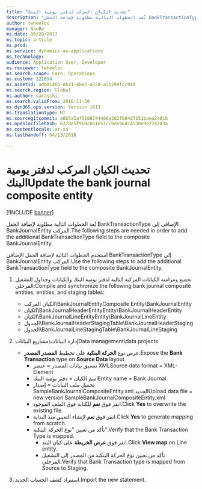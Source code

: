 ```yaml
---
title: "تحديث الكيان المركب لدفتر يومية البنك"
description: "تُعد الخطوات التالية مطلوبة لإضافة الحقل BankTransactionType الإضافي إلى BankJournalEntity المركب."
author: twheeloc
manager: AnnBe
ms.date: 06/20/2017
ms.topic: article
ms.prod: 
ms.service: dynamics-ax-applications
ms.technology: 
audience: Application User, Developer
ms.reviewer: twheeloc
ms.search.scope: Core, Operations
ms.custom: 221654
ms.assetid: adb8146b-eb21-4be2-a338-a5b299fcc9a0
ms.search.region: Global
ms.author: saraschi
ms.search.validFrom: 2016-11-30
ms.dyn365.ops.version: Version 1611
ms.translationtype: HT
ms.sourcegitcommit: a8b5a5af5108744406a3d2fb84d7151baea2481b
ms.openlocfilehash: 6378e5f960c651e51ccbe696d14530e9e22e783a
ms.contentlocale: ar-sa
ms.lasthandoff: 04/13/2018

---
```


# <a name="update-the-bank-journal-composite-entity"></a><span data-ttu-id="94211-103">تحديث الكيان المركب لدفتر يومية البنك</span><span class="sxs-lookup"><span data-stu-id="94211-103">Update the bank journal composite entity</span></span>

[!INCLUDE [banner](../includes/banner.md)]

<span data-ttu-id="94211-104">تُعد الخطوات التالية مطلوبة لإضافة الحقل BankTransactionType الإضافي إلى BankJournalEntity المركب.</span><span class="sxs-lookup"><span data-stu-id="94211-104">The following steps are needed in order to add the additional BankTransactionType field to the composite BankJournalEntity.</span></span>

<span data-ttu-id="94211-105">استخدم الخطوات التالية لإضافة الحقل الإضافي BankTransactionType إلى BankJournalEntity المركب.</span><span class="sxs-lookup"><span data-stu-id="94211-105">Use the following steps to add the additional BankTransactionType field to the composite BankJournalEntity.</span></span>

1.  <span data-ttu-id="94211-106">تجميع ومزامنة الكيانات المركبة التالية لدفتر يومية البنك والكيانات وجداول التشغيل المرحلي:</span><span class="sxs-lookup"><span data-stu-id="94211-106">Compile and synchronize the following bank journal composite entities, entities, and staging tables:</span></span>
    -   <span data-ttu-id="94211-107">الكيان المركب‬\\BankJournalEntity</span><span class="sxs-lookup"><span data-stu-id="94211-107">Composite Entity\\BankJournalEntity</span></span>
    -   <span data-ttu-id="94211-108">الكيان\\BankJournalHeaderEntity</span><span class="sxs-lookup"><span data-stu-id="94211-108">Entity\\BankJournalHeaderEntity</span></span>
    -   <span data-ttu-id="94211-109">الكيان\\BankJournalLineEntity</span><span class="sxs-lookup"><span data-stu-id="94211-109">Entity\\BankJournalLineEntity</span></span>
    -   <span data-ttu-id="94211-110">الجدول\\BankJournalHeaderStaging</span><span class="sxs-lookup"><span data-stu-id="94211-110">Table\\BankJournalHeaderStaging</span></span>
    -   <span data-ttu-id="94211-111">الجدول\\BankJournalLineStaging</span><span class="sxs-lookup"><span data-stu-id="94211-111">Table\\BankJournalLineStaging</span></span>

2.  <span data-ttu-id="94211-112">إدارة البيانات\\مشاريع البيانات</span><span class="sxs-lookup"><span data-stu-id="94211-112">Data management\\data projects</span></span>
    -   <span data-ttu-id="94211-113">عرض نوع **الحركة البنكية** على تخطيط **المصدر المصدر**.</span><span class="sxs-lookup"><span data-stu-id="94211-113">Expose the **Bank Transaction** type on **Source Data** layout.</span></span>
        -   <span data-ttu-id="94211-114">تنسيق بيانات المصدر = عنصر XML</span><span class="sxs-lookup"><span data-stu-id="94211-114">Source data format = XML-Element</span></span>
        -   <span data-ttu-id="94211-115">اسم الكيان = دفتر يومية البنك</span><span class="sxs-lookup"><span data-stu-id="94211-115">Entity name = Bank Journal</span></span>
        -   <span data-ttu-id="94211-116">تحميل ملف البيانات = إصدار SampleBankJournalCompositeEntity.xml الجديد</span><span class="sxs-lookup"><span data-stu-id="94211-116">Upload data file = new version SampleBankJournalCompositeEntity.xml</span></span>
        -   <span data-ttu-id="94211-117">انقر فوق **نعم** للكتابة فوق الملف الموجود.</span><span class="sxs-lookup"><span data-stu-id="94211-117">Click **Yes** to overwrite the existing file.</span></span>
        -   <span data-ttu-id="94211-118">انقر فوق **نعم** لإنشاء التعيين منذ البداية.</span><span class="sxs-lookup"><span data-stu-id="94211-118">Click **Yes** to generate mapping from scratch.</span></span>
        -   <span data-ttu-id="94211-119">تأكد من تعيين "نوع الحركة البنكية".</span><span class="sxs-lookup"><span data-stu-id="94211-119">Verify that the Bank Transaction Type is mapped.</span></span>
            -   <span data-ttu-id="94211-120">انقر فوق **عرض الخريطة** على كيان البند.</span><span class="sxs-lookup"><span data-stu-id="94211-120">Click **View map** on Line entity.</span></span>
            -   <span data-ttu-id="94211-121">تأكد من تعيين نوع الحركة البنكية من المصدر إلى التشغيل المرحلي‬.</span><span class="sxs-lookup"><span data-stu-id="94211-121">Verify that Bank Transaction type is mapped from Source to Staging.</span></span>

3.  <span data-ttu-id="94211-122">استيراد كشف الحساب الجديد.</span><span class="sxs-lookup"><span data-stu-id="94211-122">Import the new statement.</span></span>





